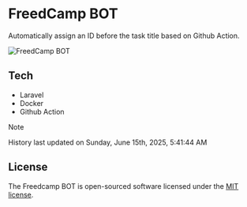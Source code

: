 # FreedCamp BOT

Automatically assign an ID before the task title based on Github Action.

![FreedCamp BOT](https://repository-images.githubusercontent.com/737932867/7d34798b-2680-471c-b089-a78a718d3d6a)

## Tech

- Laravel
- Docker
- Github Action

> [!NOTE]  
> History last updated on Sunday, June 15th, 2025, 5:41:44 AM

## License

The Freedcamp BOT is open-sourced software licensed under the [MIT license](https://opensource.org/licenses/MIT).
